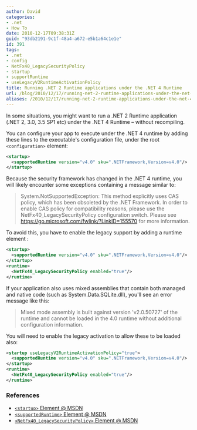 ```yaml
---
author: David
categories:
- .net
- How To
date: 2010-12-17T09:38:31Z
guid: "93db2191-9c1f-48a4-a672-e5b1a64c1e1e"
id: 391
tags:
- .net
- config
- NetFx40_LegacySecurityPolicy
- startup
- supportRuntime
- useLegacyV2RuntimeActivationPolicy
title: Running .NET 2 Runtime applications under the .NET 4 Runtime
url: /blog/2010/12/17/running-net-2-runtime-applications-under-the-net-4-runtime/
aliases: /2010/12/17/running-net-2-runtime-applications-under-the-net-4-runtime/
---
```


In some situations, you might want to run a .NET 2 Runtime application (.NET 2, 3.0, 3.5 SP1 etc) under the .NET 4 Runtime &#8211; without recompiling.

You can configure your app to execute under the .NET 4 runtime by adding these lines to the executable's configuration file, under the root ``<configuration>`` element:

```xml
<startup>
  <supportedRuntime version="v4.0" sku=".NETFramework,Version=v4.0"/>
</startup>
```

Because the security framework has changed in the .NET 4 runtime, you will likely encounter some exceptions containing a message similar to:

> System.NotSupportedException: This method explicitly uses CAS policy, which has been obsoleted by the .NET Framework. In order to enable CAS policy for compatibility reasons, please use the NetFx40_LegacySecurityPolicy configuration switch. Please see https://go.microsoft.com/fwlink/?LinkID=155570 for more information.

To avoid this, you have to enable the legacy support by adding a runtime element :

```xml {hl_lines=[4,5,6]}
<startup>
  <supportedRuntime version="v4.0" sku=".NETFramework,Version=v4.0"/>
</startup>
<runtime>
  <NetFx40_LegacySecurityPolicy enabled="true"/>
</runtime>
```

If your application also uses mixed assemblies that contain both managed and native code (such as System.Data.SQLite.dll), you'll see an error message like this:

> Mixed mode assembly is built against version 'v2.0.50727' of the runtime and cannot be loaded in the 4.0 runtime without additional configuration information.

You will need to enable the legacy activation to allow these to be loaded also:

```xml {hl_lines=[1]}
<startup useLegacyV2RuntimeActivationPolicy="true">
  <supportedRuntime version="v4.0" sku=".NETFramework,Version=v4.0"/>
</startup>
<runtime>
  <NetFx40_LegacySecurityPolicy enabled="true"/>
</runtime>
```

### References

* [`<startup>` Element @ MSDN](https://msdn.microsoft.com/library/bbx34a2h.aspx)
* [`<supportedRuntime>` Element @ MSDN](https://msdn.microsoft.com/library/w4atty68.aspx)
* [`<NetFx40_LegacySecurityPolicy>` Element @ MSDN](https://msdn.microsoft.com/library/dd409253.aspx)
